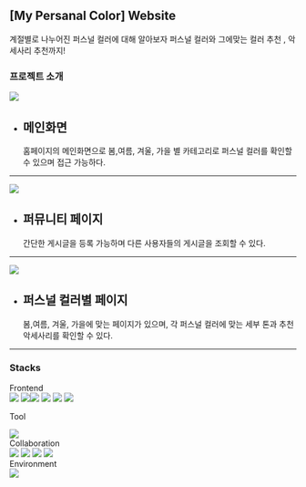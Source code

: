 ## [My Persanal Color] Website
계절별로 나누어진 퍼스널 컬러에 대해 알아보자
퍼스널 컬러와 그에맞는 컬러 추천 , 악세사리 추천까지!

### 프로젝트 소개
<img src="https://github.com/kgaeul/MYPersonalColor_site/assets/143372208/6aaf4bd1-8bd5-4b1f-864e-35f759c82819">

- ## 메인화면
  홈페이지의 메인화면으로 봄,여름, 겨울, 가을 별 카테고리로 퍼스널 컬러를 확인할 수 있으며 접근 가능하다.
<hr>

<img src="https://github.com/kgaeul/MYPersonalColor_site/assets/143372208/2008c77c-42d8-4868-bffe-7b190619fe54">

- ## 퍼뮤니티 페이지
  간단한 게시글을 등록 가능하며 다른 사용자들의 게시글을 조회할 수 있다.

<hr>

<img src="https://github.com/kgaeul/MYPersonalColor_site/assets/143372208/1db58e0e-c9be-4a14-be18-451b8b8955c4">

- ## 퍼스널 컬러별 페이지
  봄,여름, 겨울, 가을에 맞는 페이지가 있으며, 각 퍼스널 컬러에 맞는 세부 톤과 추천 악세사리를 확인할 수 있다.
<hr>

### Stacks

Frontend
 <br>
<img src="https://img.shields.io/badge/react-61DAFB?style=for-the-badge&logo=react&logoColor=black">
<img src="https://img.shields.io/badge/bootstrap-7952B3?style=for-the-badge&logo=bootstrap&logoColor=white"><img src="https://img.shields.io/badge/javascript-F7DF1E?style=for-the-badge&logo=javascript&logoColor=black">
<img src="https://img.shields.io/badge/css-1572B6?style=for-the-badge&logo=css3&logoColor=white">
<img src="https://img.shields.io/badge/html5-E34F26?style=for-the-badge&logo=html5&logoColor=white">
<img src="https://img.shields.io/badge/jquery-0769AD?style=for-the-badge&logo=jquery&logoColor=white">

Tool
<br>

<img src="https://camo.githubusercontent.com/64ff0373d7317b94d94f00c8cffac29d880a702d54c012fbcd16dae7e12db981/68747470733a2f2f696d672e736869656c64732e696f2f62616467652f56697375616c2053747564696f20436f64652d3030374143433f7374796c653d666f722d7468652d6261646765266c6f676f3d76697375616c73747564696f636f6465266c6f676f436f6c6f723d7768697465">
<br>
Collaboration
<br>
<img src="https://img.shields.io/badge/trello-0052CC?style=for-the-badge&logo=trello&logoColor=white">
<img src="https://img.shields.io/badge/github-181717?style=for-the-badge&logo=github&logoColor=white">
<img src="https://camo.githubusercontent.com/499921200e3b429b5fccbbe95afff0d79316b025c80c5994a2759745e007b96f/68747470733a2f2f696d672e736869656c64732e696f2f62616467652f476f6f676c652532305368656574732d3334413835333f7374796c653d666f722d7468652d6261646765266c6f676f3d676f6f676c652d736865657473266c6f676f436f6c6f723d7768697465">
<img src="https://camo.githubusercontent.com/eabafd2d4be8e0abcc9f0c7b9bc682a7fa2e8d6b2b42c6e5de2b2ea3bae5f505/68747470733a2f2f696d672e736869656c64732e696f2f62616467652f4e6f74696f6e2d3030303030303f7374796c653d666f722d7468652d6261646765266c6f676f3d6e6f74696f6e266c6f676f436f6c6f723d7768697465">
<br>
Environment
<br>
<img src="https://camo.githubusercontent.com/b7942d63ed3877aa11bfe7017a6e06b1e421b4b4912cfaf87b30dc1a5f51dca3/68747470733a2f2f696d672e736869656c64732e696f2f62616467652f57696e646f77732031302d3030373844363f7374796c653d666f722d7468652d6261646765266c6f676f3d77696e646f77733130266c6f676f436f6c6f723d7768697465">
 <br>
 <br>






